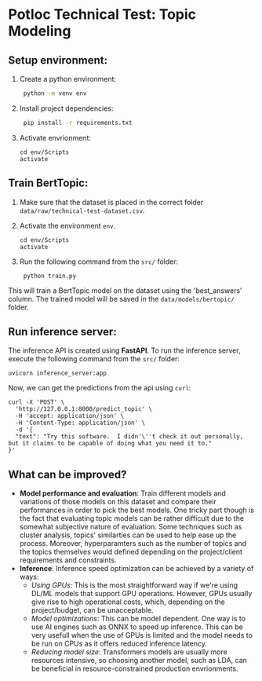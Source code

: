 # Potloc Technical Test: Topic Modeling  

## Setup environment:
1. Create a python environment:
   
   ```bash
    python -m venv env
   ```
2. Install project dependencies:
   ```bash
    pip install -r requirements.txt
   ```
3. Activate envrionment:
   ```
   cd env/Scripts
   activate
   ```

## Train BertTopic:
1. Make sure that the dataset is placed in the correct folder `data/raw/technical-test-dataset.csv`.
2. Activate the environment `env`.
   
      ```
   cd env/Scripts
   activate
   ```

3. Run the following command from the `src/` folder:
   
   ```
    python train.py
   ```
This will train a BertTopic model on the dataset using the 'best_answers' column. The trained model will be saved in the `data/models/bertopic/` folder.

## Run inference server:
The inference API is created using **FastAPI**. To run the inference server, execute the following command from the `src/` folder:
```
uvicorn inference_server:app
```

Now, we can get the predictions from the api using `curl`:
```
curl -X 'POST' \
  'http://127.0.0.1:8000/predict_topic' \
  -H 'accept: application/json' \
  -H 'Content-Type: application/json' \
  -d '{
  "text": "Try this software.  I didn'\''t check it out personally, but it claims to be capable of doing what you need it to."
}'
```

## What can be improved?
- **Model performance and evaluation**: Train different models and variations of those models on this dataset and compare their performances in order to pick the best models. One tricky part though is the fact that evaluating topic models can be rather difficult due to the somewhat subjective nature of evaluation. Some  techniques such as cluster analysis, topics' similarties can be used to help ease up the process.  Moreover, hyperparamters such as the number of topics and the topics themselves would defined depending on the project/client requirements and constraints.
- **Inference**:
    Inference speed optimization can be achieved by a variety of ways:
    - *Using GPUs*: This is the most straightforward way if we're using DL/ML models that support GPU operations. However, GPUs usually give rise to high operational costs, which, depending on the project/budget, can be unacceptable.
    - *Model optimizations*: This can be model dependent. One way is to use AI engines such as ONNX to speed up inference. This can be very usefull when the use of GPUs is limited and the model needs to be run on CPUs as it offers reduced inference latency.
    - *Reducing model size*: Transformers models are usually more resources intensive, so choosing another model, such as LDA, can be beneficial in resource-constrained production envrionments.